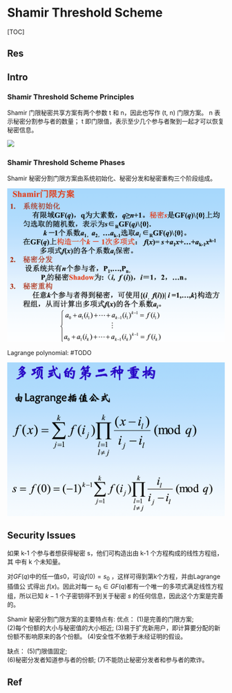 # Shamir Threshold Scheme

[TOC]



## Res


## Intro
### Shamir Threshold Scheme Principles
Shamir 门限秘密共享方案有两个参数 t 和 n，因此也写作 (t, n) 门限方案。 n 表示秘密分割参与者的数量； t 即门限值，表示至少几个参与者聚到一起才可以恢复秘密信息。

![](../../../../../../../../../Assets/Pics/Screenshot%202023-06-06%20at%208.53.01%20AM.png)


### Shamir Threshold Scheme Phases
Shamir 秘密分割门限方案由系统初始化、秘密分发和秘密重构三个阶段组成。

![](../../../../../../../Assets/Pics/Screenshot%202023-06-06%20at%209.04.44%20AM.png)

Lagrange polynomial:
#TODO 


![|500](../../../../../../../Assets/Pics/Screenshot%202023-06-06%20at%209.05.40%20AM.png)



## Security Issues
如果 k-1 个参与者想获得秘密 s，他们可构造出由 k-1 个方程构成的线性方程组，其 中有 k 个未知量。

对$GF(q)$中的任一值$s0$，可设$f(0)=s_0$ ，这样可得到第k个方程，并由Lagrange插值公 式得出 $f(x)$。因此对每一 $s_0∈ GF(q)$都有一个唯一的多项式满足线性方程组，所以已知 $k-1$ 个子密钥得不到关于秘密 $s$ 的任何信息，因此这个方案是完善的。 

Shamir 秘密分割门限方案的主要特点有:
优点：
(1)是完善的门限方案;  
(2)每个份额的大小与秘密值的大小相近;
(3)易于扩充新用户，即计算要分配的新份额不影响原来的各个份额。 
(4)安全性不依赖于未经证明的假设。

缺点：
(5)门限值固定;  
(6)秘密分发者知道参与者的份额;
(7)不能防止秘密分发者和参与者的欺诈。



## Ref
[👍 Shamir 门限秘密共享方案]: https://blog.sagiri.tech/index.php/archives/55/


